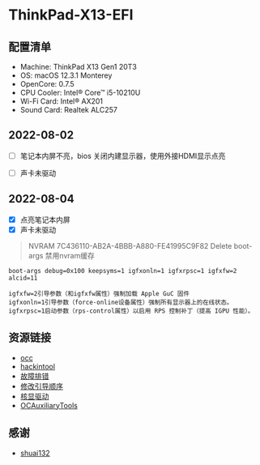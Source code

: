 # ThinkPad-X13-EFI

## 配置清单

- Machine: ThinkPad X13 Gen1 20T3
- OS: macOS 12.3.1 Monterey
- OpenCore: 0.7.5
- CPU Cooler: Intel® Core™ i5-10210U
- Wi-Fi Card: Intel® AX201
- Sound Card: Realtek ALC257
 
## 2022-08-02

- [ ] 笔记本内屏不亮，bios 关闭内建显示器，使用外接HDMI显示点亮
- [ ] 声卡未驱动


## 2022-08-04

- [x] 点亮笔记本内屏
- [x] 声卡未驱动

> NVRAM 7C436110-AB2A-4BBB-A880-FE41995C9F82  Delete boot-args 禁用nvram缓存

```
boot-args debug=0x100 keepsyms=1 igfxonln=1 igfxrpsc=1 igfxfw=2  alcid=11

igfxfw=2引导参数（和igfxfw属性）强制加载 Apple GuC 固件
igfxonln=1引导参数（force-online设备属性）强制所有显示器上的在线状态。
igfxrpsc=1启动参数（rps-control属性）以启用 RPS 控制补丁（提高 IGPU 性能）。
``` 

## 资源链接

- [occ](https://mackie100projects.altervista.org/occ-changelog-version-2-52-0-1/)
- [hackintool](https://github.com/headkaze/Hackintool/releases)
- [故障排错](https://apple.sqlsec.com/10-%E6%8E%92%E9%94%99/)
- [修改引导顺序](https://www.bilibili.com/video/av253155618?vd_source=04caba585ca7bdfaaa754f610e08a663)
- [核显驱动](https://billy233.github.io/post/WhateverGreen) 
- [OCAuxiliaryTools](https://github.com/ic005k/OCAuxiliaryTools/releases) 

## 感谢

- [shuai132](https://github.com/shuai132)

